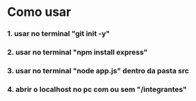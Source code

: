<h1> Como usar </h1>

<h3> 1. usar no terminal "git init -y" </h3>
<h3> 2. usar no terminal "npm install express" </h3>
<h3> 3. usar no terminal "node app.js" dentro da pasta src </h3>
<h3> 4. abrir o localhost no pc com ou sem "/integrantes" </h3>
